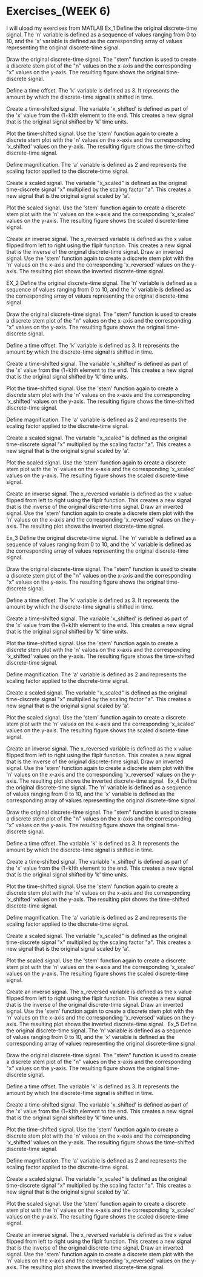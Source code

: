 # Exercises_(WEEK 6)
I will uload my exercises from MATLAB
Ex_1
Define the original discrete-time signal.
The 'n' variable is defined as a sequence of values ​​ranging from 0 to 10, and the 'x' variable is defined as the corresponding array of values ​​representing the original discrete-time signal.

Draw the original discrete-time signal.
The "stem" function is used to create a discrete stem plot of the "n" values ​​on the x-axis and the corresponding "x" values ​​on the y-axis. The resulting figure shows the original time-discrete signal.

Define a time offset.
The 'k' variable is defined as 3. It represents the amount by which the discrete-time signal is shifted in time.

Create a time-shifted signal.
The variable 'x_shifted' is defined as part of the 'x' value from the (1+k)th element to the end. This creates a new signal that is the original signal shifted by 'k' time units.

Plot the time-shifted signal.
Use the 'stem' function again to create a discrete stem plot with the 'n' values ​​on the x-axis and the corresponding 'x_shifted' values ​​on the y-axis. The resulting figure shows the time-shifted discrete-time signal.

Define magnification.
The 'a' variable is defined as 2 and represents the scaling factor applied to the discrete-time signal.

Create a scaled signal.
The variable "x_scaled" is defined as the original time-discrete signal "x" multiplied by the scaling factor "a". This creates a new signal that is the original signal scaled by 'a'.

Plot the scaled signal.
Use the 'stem' function again to create a discrete stem plot with the 'n' values ​​on the x-axis and the corresponding 'x_scaled' values ​​on the y-axis. The resulting figure shows the scaled discrete-time signal.

Create an inverse signal.
The x_reversed variable is defined as the x value flipped from left to right using the fliplr function. This creates a new signal that is the inverse of the original discrete-time signal. Draw an inverted signal.
Use the 'stem' function again to create a discrete stem plot with the 'n' values ​​on the x-axis and the corresponding 'x_reversed' values ​​on the y-axis. The resulting plot shows the inverted discrete-time signal. 

EX_2
Define the original discrete-time signal.
The 'n' variable is defined as a sequence of values ​​ranging from 0 to 10, and the 'x' variable is defined as the corresponding array of values ​​representing the original discrete-time signal.

Draw the original discrete-time signal.
The "stem" function is used to create a discrete stem plot of the "n" values ​​on the x-axis and the corresponding "x" values ​​on the y-axis. The resulting figure shows the original time-discrete signal.

Define a time offset.
The 'k' variable is defined as 3. It represents the amount by which the discrete-time signal is shifted in time.

Create a time-shifted signal.
The variable 'x_shifted' is defined as part of the 'x' value from the (1+k)th element to the end. This creates a new signal that is the original signal shifted by 'k' time units.

Plot the time-shifted signal.
Use the 'stem' function again to create a discrete stem plot with the 'n' values ​​on the x-axis and the corresponding 'x_shifted' values ​​on the y-axis. The resulting figure shows the time-shifted discrete-time signal.

Define magnification.
The 'a' variable is defined as 2 and represents the scaling factor applied to the discrete-time signal.

Create a scaled signal.
The variable "x_scaled" is defined as the original time-discrete signal "x" multiplied by the scaling factor "a". This creates a new signal that is the original signal scaled by 'a'.

Plot the scaled signal.
Use the 'stem' function again to create a discrete stem plot with the 'n' values ​​on the x-axis and the corresponding 'x_scaled' values ​​on the y-axis. The resulting figure shows the scaled discrete-time signal.

Create an inverse signal.
The x_reversed variable is defined as the x value flipped from left to right using the fliplr function. This creates a new signal that is the inverse of the original discrete-time signal. Draw an inverted signal.
Use the 'stem' function again to create a discrete stem plot with the 'n' values ​​on the x-axis and the corresponding 'x_reversed' values ​​on the y-axis. The resulting plot shows the inverted discrete-time signal. 

Ex_3
Define the original discrete-time signal.
The 'n' variable is defined as a sequence of values ​​ranging from 0 to 10, and the 'x' variable is defined as the corresponding array of values ​​representing the original discrete-time signal.

Draw the original discrete-time signal.
The "stem" function is used to create a discrete stem plot of the "n" values ​​on the x-axis and the corresponding "x" values ​​on the y-axis. The resulting figure shows the original time-discrete signal.

Define a time offset.
The 'k' variable is defined as 3. It represents the amount by which the discrete-time signal is shifted in time.

Create a time-shifted signal.
The variable 'x_shifted' is defined as part of the 'x' value from the (1+k)th element to the end. This creates a new signal that is the original signal shifted by 'k' time units.

Plot the time-shifted signal.
Use the 'stem' function again to create a discrete stem plot with the 'n' values ​​on the x-axis and the corresponding 'x_shifted' values ​​on the y-axis. The resulting figure shows the time-shifted discrete-time signal.

Define magnification.
The 'a' variable is defined as 2 and represents the scaling factor applied to the discrete-time signal.

Create a scaled signal.
The variable "x_scaled" is defined as the original time-discrete signal "x" multiplied by the scaling factor "a". This creates a new signal that is the original signal scaled by 'a'.

Plot the scaled signal.
Use the 'stem' function again to create a discrete stem plot with the 'n' values ​​on the x-axis and the corresponding 'x_scaled' values ​​on the y-axis. The resulting figure shows the scaled discrete-time signal.

Create an inverse signal.
The x_reversed variable is defined as the x value flipped from left to right using the fliplr function. This creates a new signal that is the inverse of the original discrete-time signal. Draw an inverted signal.
Use the 'stem' function again to create a discrete stem plot with the 'n' values ​​on the x-axis and the corresponding 'x_reversed' values ​​on the y-axis. The resulting plot shows the inverted discrete-time signal. 
Ex_4
Define the original discrete-time signal.
The 'n' variable is defined as a sequence of values ​​ranging from 0 to 10, and the 'x' variable is defined as the corresponding array of values ​​representing the original discrete-time signal.

Draw the original discrete-time signal.
The "stem" function is used to create a discrete stem plot of the "n" values ​​on the x-axis and the corresponding "x" values ​​on the y-axis. The resulting figure shows the original time-discrete signal.

Define a time offset.
The variable 'k' is defined as 3. It represents the amount by which the discrete-time signal is shifted in time.

Create a time-shifted signal.
The variable 'x_shifted' is defined as part of the 'x' value from the (1+k)th element to the end. This creates a new signal that is the original signal shifted by 'k' time units.

Plot the time-shifted signal.
Use the 'stem' function again to create a discrete stem plot with the 'n' values ​​on the x-axis and the corresponding 'x_shifted' values ​​on the y-axis. The resulting plot shows the time-shifted discrete-time signal.

Define magnification.
The 'a' variable is defined as 2 and represents the scaling factor applied to the discrete-time signal.

Create a scaled signal.
The variable "x_scaled" is defined as the original time-discrete signal "x" multiplied by the scaling factor "a". This creates a new signal that is the original signal scaled by 'a'.

Plot the scaled signal.
Use the 'stem' function again to create a discrete stem plot with the 'n' values ​​on the x-axis and the corresponding 'x_scaled' values ​​on the y-axis. The resulting figure shows the scaled discrete-time signal.

Create an inverse signal.
The x_reversed variable is defined as the x value flipped from left to right using the fliplr function. This creates a new signal that is the inverse of the original discrete-time signal. Draw an inverted signal.
Use the 'stem' function again to create a discrete stem plot with the 'n' values ​​on the x-axis and the corresponding 'x_reversed' values ​​on the y-axis. The resulting plot shows the inverted discrete-time signal. 
Ex_5
Define the original discrete-time signal.
The 'n' variable is defined as a sequence of values ​​ranging from 0 to 10, and the 'x' variable is defined as the corresponding array of values ​​representing the original discrete-time signal.

Draw the original discrete-time signal.
The "stem" function is used to create a discrete stem plot of the "n" values ​​on the x-axis and the corresponding "x" values ​​on the y-axis. The resulting figure shows the original time-discrete signal.

Define a time offset.
The variable 'k' is defined as 3. It represents the amount by which the discrete-time signal is shifted in time.

Create a time-shifted signal.
The variable 'x_shifted' is defined as part of the 'x' value from the (1+k)th element to the end. This creates a new signal that is the original signal shifted by 'k' time units.

Plot the time-shifted signal.
Use the 'stem' function again to create a discrete stem plot with the 'n' values ​​on the x-axis and the corresponding 'x_shifted' values ​​on the y-axis. The resulting figure shows the time-shifted discrete-time signal.

Define magnification.
The 'a' variable is defined as 2 and represents the scaling factor applied to the discrete-time signal.

Create a scaled signal.
The variable "x_scaled" is defined as the original time-discrete signal "x" multiplied by the scaling factor "a". This creates a new signal that is the original signal scaled by 'a'.

Plot the scaled signal.
Use the 'stem' function again to create a discrete stem plot with the 'n' values ​​on the x-axis and the corresponding 'x_scaled' values ​​on the y-axis. The resulting figure shows the scaled discrete-time signal.

Create an inverse signal.
The x_reversed variable is defined as the x value flipped from left to right using the fliplr function. This creates a new signal that is the inverse of the original discrete-time signal. Draw an inverted signal.
Use the 'stem' function again to create a discrete stem plot with the 'n' values ​​on the x-axis and the corresponding 'x_reversed' values ​​on the y-axis. The resulting plot shows the inverted discrete-time signal. 
